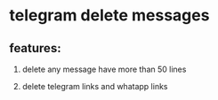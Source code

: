 # telegram delete messages

## features:

1. delete any message have more than 50 lines

2. delete telegram links and whatapp links